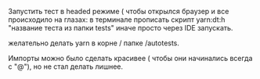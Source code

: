 Запустить тест в headed режиме ( чтобы открылся браузер и все происходило на глазах: в терминале прописать скрипт yarn:dt:h "название теста из папки tests" иначе просто через IDE запускать.

желательно делать yarn в корне / папке /autotests.

Импорты можно было сделать красивее ( чтобы они начинались всегда с "@"), но не стал делать лишнее.
